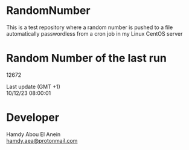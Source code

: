 # RandomNumber    
This is a test repository where a random number is pushed to a file automatically passwordless from a cron job in my Linux CentOS server    
# Random Number of the last run   
12672
      
Last update (GMT +1)    
10/12/23 08:00:01
# Developer    
Hamdy Abou El Anein   
hamdy.aea@protonmail.com
